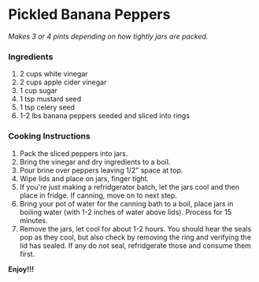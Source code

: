 # Pickled Banana Peppers

*Makes 3 or 4 pints depending on how tightly jars are packed.*

### Ingredients

1. 2 cups white vinegar
2. 2 cups apple cider vinegar
3. 1 cup sugar
4. 1 tsp mustard seed
5. 1 tsp celery seed
6. 1-2 lbs banana peppers seeded and sliced into rings

### Cooking Instructions

1. Pack the sliced peppers into jars.
2. Bring the vinegar and dry ingredients to a boil.
3. Pour brine over peppers leaving 1/2" space at top.
4. Wipe lids and place on jars, finger tight.
5. If you're just making a refridgerator batch, let the jars cool and then place in fridge. If canning, move on to next step.
6. Bring your pot of water for the canning bath to a boil, place jars in boiling water (with 1-2 inches of water above lids). Process for 15 minutes.
7. Remove the jars, let cool for about 1-2 hours. You should hear the seals pop as they cool, but also check by removing the ring and verifying the lid has sealed. If any do not seal, refridgerate those and consume them first.

**Enjoy!!!**

